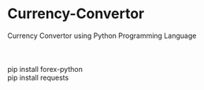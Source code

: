 # Currency-Convertor
Currency Convertor using Python Programming Language
<br>
<br>
<br>
<br>
pip install forex-python <br>
pip install requests
